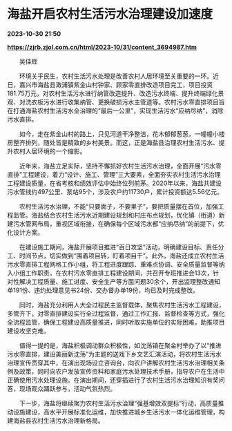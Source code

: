 # 海盐开启农村生活污水治理建设加速度

**2023-10-30 21:50**

**https://zjrb.zjol.com.cn/html/2023-10/31/content_3694987.htm**

　　吴佳辉

　　环境关乎民生，农村生活污水处理是改善农村人居环境至关重要的一环。近日，嘉兴市海盐县澉浦镇紫金山村钟家、顾家零直排改造项目完工，项目投资181.75万元，对农村生活污水进行纳管改造提升、改造污水终端、提升终端绿化景观、对洗衣板污水进行收集纳管、更换破损污水主管道等。农村污水零直排项目旨在打通海盐农村生活污水全治理的“最后一公里”，实现生活污水“应纳尽纳”，消除污水直排。

　　如今，走在紫金山村的路上，只见河道干净整洁，花木郁郁葱葱，一幢幢小楼房整齐排列，随处皆是精致的乡村美景。而这，正是海盐县治理农村生活污水、提升农村人居环境的一个缩影。

　　近年来，海盐立足实际，坚持不懈抓好农村生活污水治理，全面开展“污水零直排”工程建设，着力“设计、施工、管理”三大要素，全面夯实农村生活污水治理工程建设质量，在省考核和绩效评估中始终位列前茅。2020年以来，海盐共建设污水管线约497公里、泵站95个，涉及农户约11730户，累计投资额达5.56亿元。

　　农村生活污水治理，不能“只要面子，不要里子”，要把质量摆在首位，加强工程监管。海盐结合农村生活污水近期建设规划和村庄布点规划，优化镇（街道）新建污水管网布局，重视区域衔接，在确保每个区域污水都“应纳尽纳”的前提下，优化设计方案。

　　在建设施工期间，海盐开展项目推进“百日攻坚”活动，明确建设目标、责任分工、时间节点，切实做到“围着项目转，盯着项目干”。此外，海盐还成立农村生活污水零直排工程网格工作小组，将工程进度跟踪、重难点协调、安全质量监督等纳入小组工作职责。在农村污水零直排工程建设期间，共召开专班推进会13次，针对性解决工程质量、施工进度、安全生产等方面问题30余个，开出监理整改通知单191份、违约处理意见书24份、交办督办单19份，均已及时完成整改。

　　同时，海盐充分利用人大全过程民主监督载体，聚焦农村生活污水工程建设，多管齐下，对零直排建设实行全过程监督，通过工作汇报、监督检查等方式，强化全流程监管，确保工程建设高质量推进，同时听取实施单位的实际困难，助推项目建设攻坚克难。

　　值得一提的是，海盐积极调动群众积极性，如沈荡镇在聚金村举办了以“推进污水零直排，建设美丽新沈荡”为主题的送戏下乡文艺汇演活动，将农村生活污水治理宣传贯穿其中，在演出现场设立咨询台，向农户讲解农村生活污水治理相关条例及政策，同时向农户发放宣传资料和家庭污水处理技术手册，指导农户在生活中正确使用污水处理设施。在演出期间，还穿插进行了农村生活污水治理知识有奖问答，现场观众踊跃参与，活动气氛热烈。

　　下一步，海盐将继续聚力农村生活污水治理“强基增效双提标”行动，高质量推动设施建设，高水平开展标准化运维，加快推进城乡生活污水一体化运维管理，构建海盐县农村生活污水治理新格局。